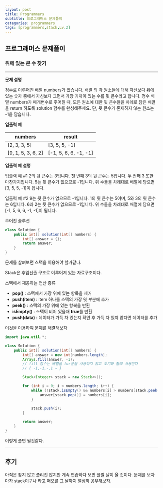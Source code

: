 ```yaml
---
layout: post
title: Programmers
subtitle: 프로그래머스 문제풀이
categories: programmers
tags: [programmers,stack,Lv.2]
---
```


## 프로그래머스 문제풀이 
### 뒤에 있는 큰 수 찾기  
---

**문제 설명** 

정수로 이루어진 배열 numbers가 있습니다. 배열 의 각 원소들에 대해 자신보다 뒤에 있는 숫자 중에서 자신보다 크면서 가장 가까이 있는 수를 뒷 큰수라고 합니다.
정수 배열 numbers가 매개변수로 주어질 때, 모든 원소에 대한 뒷 큰수들을 차례로 담은 배열을 return 하도록 solution 함수를 완성해주세요. 단, 뒷 큰수가 존재하지 않는 원소는 -1을 담습니다.

**입출력 예**

| numbers          | result         |
|-----------------|---------------|
| [2, 3, 3, 5]    | [3, 5, 5, -1] |
| [9, 1, 5, 3, 6, 2] | [-1, 5, 6, 6, -1, -1] |

**입출력 예 설명**

입출력 예 #1
2의 뒷 큰수는 3입니다. 첫 번째 3의 뒷 큰수는 5입니다. 두 번째 3 또한 마찬가지입니다. 5는 뒷 큰수가 없으므로 -1입니다. 위 수들을 차례대로 배열에 담으면 [3, 5, 5, -1]이 됩니다.

입출력 예 #2
9는 뒷 큰수가 없으므로 -1입니다. 1의 뒷 큰수는 5이며, 5와 3의 뒷 큰수는 6입니다. 6과 2는 뒷 큰수가 없으므로 -1입니다. 위 수들을 차례대로 배열에 담으면 [-1, 5, 6, 6, -1, -1]이 됩니다.


주어진 솔루션
```java
class Solution {
    public int[] solution(int[] numbers) {
        int[] answer = {};
        return answer;
    }
}
```

문제를 살펴보면 스택을 이용해야 할거같다.

Stack은 후입선출 구조로 이루어져 있는 자료구조이다.

스택에서 재공하는 연산 종류
* **pop()** : 스택에서 가장 위에 있는 항목을 제거
* **push(item)** : item 하나를 스택의 가장 윗 부분에 추가
* **peek()** : 스택의 가장 위에 있는 항복을 반환
* **isEmpty()** : 스택이 비어 있을때 **true**를 반환
* **push(data)** : 데이터가 가득 차 있는지 확인 후 가득 차 있지 않다면 데이터를 추가 

이것을 이용하여 문제를 해결해보자


```java
import java.util.*;

class Solution {
    public int[] solution(int[] numbers) {
        int[] answer = new int[numbers.length];
		Arrays.fill(answer, -1); 
        // fill 함수는 배열을 for문을 사용하지 않고 초기화 할때 사용한다
		// { -1,-1,-,1 ~ } 

		Stack<Integer> stack = new Stack<>();

		for (int i = 0; i < numbers.length; i++) {
			while (!stack.isEmpty() && numbers[i] > numbers[stack.peek()]) {
				answer[stack.pop()] = numbers[i];
			}
			
			stack.push(i);
		}

		return answer;
    }
}
```

이렇게 풀면 될것같다.

---

## 후기


아직은 찾지 않고 풀리진 않지만 계속 연습하다 보면 풀릴 날이 올 것이다.
문제를 보자마자 stack이구나 라고 떠오를 그 날까지 열심히 공부해보자.